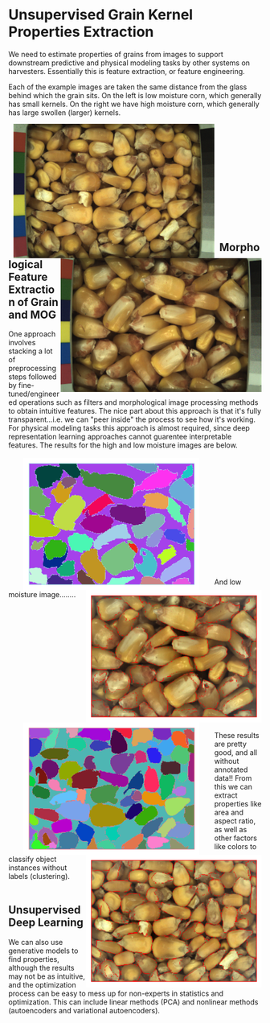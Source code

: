 # Unsupervised Grain Kernel Properties Extraction

We need to estimate properties of grains from images to support downstream predictive and physical modeling tasks by other systems on harvesters.  Essentially this is feature extraction, or feature engineering.

Each of the example images are taken the same distance from the glass behind which the grain sits.  On the left is low moisture corn, which generally has small kernels.  On the right we have high moisture corn, which generally has large swollen (larger) kernels.


<img src="Data/NG3_GQ_Corn_11MC_59lbs_50F_2017-11-16_11-0-33_Sensor-1_Frame-36_Ts-1510851850.1548.png" width="400" hspace="10" align="left">  <img src="Data/NG3_GQ_Corn_32MC_53lbs_99F_2017-7-18_10-31-45_Sensor-1_Frame-32_Ts-1500374550.1573.png" width="400" align="right">

<br/><br/><br/><br/><br/><br/><br/><br/><br/><br/><br/><br/>

## Morphological Feature Extraction of Grain and MOG

One approach involves stacking a lot of preprocessing steps followed by fine-tuned/engineered operations such as filters and morphological image processing methods to obtain intuitive features.  The nice part about this approach is that it's fully transparent...i.e. we can "peer inside" the process to see how it's working.  For physical modeling tasks this approach is almost required, since deep representation learning approaches cannot guarentee interpretable features.  The results for the high and low moisture images are below. 
<br/><br/>
<img src="Data/high_moisture_corn_labels.png" width="350" hspace="30" align="left">  <img src="Data/high_moisture_overlay.png" width="350" hspace="0" align="right">
<br/><br/><br/><br/><br/><br/><br/><br/><br/><br/><br/><br/>
<br/>
<br/>
And low moisture image........
<br/><br/>
<img src="Data/low_moisture_corn_labels.png" width="350" hspace="30" align="left">  <img src="Data/low_moisture_overlay_corn.png" width="350" hspace="0" align="right">
<br/><br/><br/><br/><br/><br/><br/><br/><br/><br/><br/><br/>
<br/>
<br/>
These results are pretty good, and all without annotated data!! From this we can extract properties like area and aspect ratio, as well as other factors like colors to classify object instances without labels (clustering).
<br/><br/>


## Unsupervised Deep Learning

We can also use generative models to find properties, although the results may not be as intuitive, and the optimization process can be easy to mess up for non-experts in statistics and optimization.  This can include linear methods (PCA) and nonlinear methods (autoencoders and variational autoencoders).
